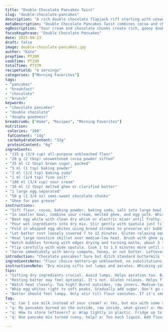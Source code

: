 ```yaml
---
title: "Double Chocolate Pancakes Twist"
slug: "double-chocolate-pancakes"
description: "A rich double chocolate flapjack riff starting with unsweetened cocoa powder and semi-sweet chocolate chunks. Buttermilk swapped for sour cream gives tang and tenderness. Baking soda and powder in play but tweaked proportions for lift. Whites whipped with sugar for texture and air. Melted butter joined sour cream mix. Resting the batter lets gluten relax; pancakes edge perfect fluff with slightly crunchy, rosy edges. Cook medium heat low until bubbles burst, flip once. Chocolate bites gooey pockets inside. Serve with spiced berry compote or nut butter drizzle for contrast. Substitutions and fix-it tips included."
metaDescription: "Double Chocolate Pancakes Twist combines cocoa and chocolate chunks for a rich, tender breakfast treat. Sour cream adds tang, elevating the dish."
ogDescription: "Sour cream and chocolate chunks create rich, gooey double chocolate pancakes. A perfect twist on a breakfast classic."
focusKeyphrase: "Double Chocolate Pancakes"
date: 2025-09-23
draft: false
image: double-chocolate-pancakes.jpg
author: "Kate"
prepTime: PT20M
cookTime: PT15M
totalTime: PT37M
recipeYield: "4 servings"
categories: ["Morning Favorites"]
tags:
- "pancakes"
- "breakfast"
- "chocolate"
- "brunch"
keywords:
- "chocolate pancakes"
- "double chocolate"
- "doughy goodness"
breadcrumb: ["Home", "Recipes", "Morning Favorites"]
nutrition: 
 calories: "280"
 fatContent: "14g"
 carbohydrateContent: "32g"
 proteinContent: "6g"
ingredients:
- "115 g (3/4 cup) all-purpose unbleached flour"
- "20 g (2 tbsp) unsweetened cocoa powder sifted"
- "25 ml (2 tbsp) brown sugar, packed"
- "5 ml (1 tsp) baking powder"
- "2 ml (1/2 tsp) baking soda"
- "1 ml (1/4 tsp) fine salt"
- "180 ml (3/4 cup) sour cream"
- "30 ml (2 tbsp) melted ghee or clarified butter"
- "1 large egg separated"
- "50 g (1 3/4 oz) semi-sweet chocolate chunks"
- "Ghee for pan grease"
instructions:
- "Sift flour, cocoa, baking powder, baking soda, salt into large bowl; mix brown sugar in thoroughly. Keep dry mix aerated."
- "In smaller bowl, combine sour cream, melted ghee, and egg yolk. Whisk till smooth with light gloss."
- "Beat egg white with clean dry whisk or electric mixer until frothy. Gradually add half the sugar while whisking till soft peaks hold but still tender."
- "Pour wet ingredients into dry mix. Stir gently with spatula just till flour streaks vanish. Overmix breaks gluten; batter should be lumpy but hydrated."
- "Fold in whipped egg whites using broad strokes to preserve air bubbles. Finally, fold in chocolate chunks evenly."
- "Let batter rest loosely covered 7 to 12 minutes. Gluten relaxing equals fluffier pancakes. Neglect rest and you feel tougher texture."
- "Heat large nonstick skillet over medium-low heat. Brush with ghee sparingly. Drop batter by 45 ml (3 tbsp) dollops, spaced apart."
- "Watch bubbles forming with edges drying and turning matte, about 3 to 4 minutes. Listen for soft crackling in pan. Bottom’s golden and sound slightly hollow."
- "Flip carefully with wide spatula. Cook 1 to 1.5 minutes more until second side is a touch darker and set. Avoid overcooking; pancakes should bounce back when pressed."
- "Serve immediately with berry compote, honey, or nut butter. Leftovers reheat gently in pan with butter smear or toaster oven; texture stays intact."
introduction: "Chocolate pancakes? Sure but ditch standard buttermilk for sour cream if you want moist, tender crumb with subtle tang. Cocoa powder amount reduced a bit to avoid bitterness; brown sugar swaps white for depth. Chocolate chunks tear as you bite—gooey heat bursts. Egg white whipped separately traps air. Folding technique, no overmix is non-negotiable. Batter rest time? Don’t skip unless you prefer chewy subs. Heat control is your best friend. Watch for bubble bloom on surface, matte edges. Flip once, no poking. Serve with complementary sauces or nuts for interplay of textures. If pan sticks, your heat’s too high or fat missing. Simple fixes, smart forks. Real kitchen know-how."
ingredientsNote: "Flour choice matters—go unbleached, no substitutions for cake or bread flour unless you want crumb changes. Cocoa powder sifted avoids lumps and uneven coloring. Use good quality semi-sweet chunks, chopped unevenly for rustic pockets rather than uniformly sized chips which can melt too quickly. Brown sugar adds moisture and color. Baking powder and soda combo gets balance: soda activates with acidic sour cream; powder adds rise. Sour cream can be subbed with Greek yogurt or diluted crème fraîche if sour cream unavailable. Melted ghee works better than butter for less water content and avoids sputtering. Separating eggs properly and beating whites with part sugar crucial for fluff, avoid over or under whisking. Ghee or clarified butter for pan grease—keeps surface slick without burning as fast."
instructionsNote: "Dry mixing sifts out lumps and aerates. Whisking yolks into sour cream + butter creates homogeneous emulsion that balances acidity and fat. Whipping whites adds volume locked in by folding gently at end; forceful mixing deflates. Resting batter rests gluten—important for texture, timing flexible but minimum 7 minutes, maximum 15. Medium-low heat essential: high heat burns exterior and leaves raw middle. Cook until surface bubbles burst and edges dry but not brown. Flip once with thin spatula lifting fully not tearing. Final cook cookies the interior and chills residual heat. Storing leftovers best wrapped airtight, reheat gently to avoid toughness. Watch out for watery batter (reduce sour cream slightly) or dry (add splash milk). Pan sticking? Add a smear of fat before each batch, reset heat before next pour."
tips:
- "Sifting dry ingredients crucial. Avoid lumps. Helps aeration too. Brown sugar packs moisture. No need for white sugar here. Sub out ghee? Try oil, watch water content."
- "Resting batter may feel optional. It's not. Gluten relaxes. Helps fluff. 7 minutes minimum. Up to 15 is fine. Skipping? Tough texture alert. Not what you want."
- "Watch heat closely. Too high? Burnt outsides, raw inners. Medium-low is key. Listen for crackling sounds as they cook. Visual cues matter. Look for bubbling."
- "Whip egg whites right to soft peaks. Gradually add sugar. Don't go crazy with overmixing. Just fold gently into batter. Avoid deflating those bubbles."
- "Batter should feel lumpy. Only stir till flour vanishes. If it's smooth, it's overmixed. Final pancake texture? Crispy edges. Soft inside. That's the goal."
faq:
- "q: Can I use milk instead of sour cream? a: Yes, but mix with some vinegar for tang. Dollar signs? Just strain yogurt too. Suboptions exist."
- "q: My pancakes burned on the outside, raw inside, what gives? a: Heat's too high. Lower it to medium-low. Look for bubbles popping. Clear signals!"
- "q: How to store leftovers? a: Wrap tightly in plastic. Fridge up to 3 days. Reheat gently. Avoid tough result. Use skillet or toaster oven."
- "q: One pancake mix turned runny, help? a: Too much liquid. Add flour, little at a time. Hold your hand steady. Consistency matters, avoid puddles."

---
```

